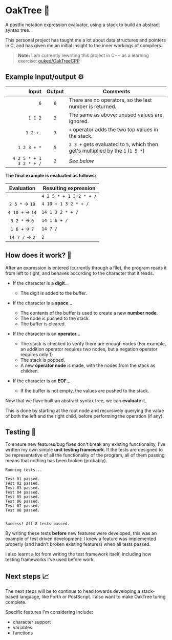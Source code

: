 # OakTree 🌳

A postfix notation expression evaluator, using a stack to build an abstract syntax tree.

This personal project has taught me a lot about data structures and pointers in C, and has given me an initial insight to the inner workings of compilers.

> **Note:** I am currently rewriting this project in C++ as a learning exercise: [ouked/OakTreeCPP](https://github.com/ouked/OakTreeCPP)
## Example input/output ⚙️

|                    Input| Output| Comments                                                                        |
| ----------------------: | :---: | ------------------------------------------------------------------------------- |
| `6`                     |  `6`  | There are no operators, so the last number is returned.                         | 
| ` 1 1 2 `               |  `2`  | The same as above: unused values are ignored.                                   |
| `1 2 + `                |  `3`  | `+` operator adds the two top values in the stack.                              |
| `1 2 3 + *`             |  `5`  | `2 3 +` gets evaluated to `5`, which then get's multiplied by the `1` (`1 5 *`) |
| `4 2 5 * + 1 3 2 * + /` |  `2`  | _See below_                                                                     |

**The final example is evaluated as follows:**

|   Evaluation   | Resulting expression    |
|   :--------:   | ----------------------- |
|                | `4 2 5 * + 1 3 2 * + /` |
|`2 5 *` → `10`  | `4 10 + 1 3 2 * + /`    |
| `4 10 +` → `14`| `14 1 3 2 * + /`        |
| `3 2 *` → `6`  |`14 1 6 + /`             |
| `1 6 +` → `7`  |`14 7 /`                 |
| `14 7 /` → `2` |`2`                      |

## How does it work? 🔎

After an expression is entered (currently through a file), the program reads it from left to right, and behaves according to the character that it reads.

- If the character is a **digit**...

  - The digit is added to the buffer.
 
- If the character is a **space**...

  - The contents of the buffer is used to create a new **number node**.
  - The node is pushed to the stack.
  - The buffer is cleared.

- If the character is an **operator**...

  - The stack is checked to verify there are enough nodes (For example, an addition operator requires two nodes, but a negation operator requires only 1)
  - The stack is popped.
  - A new **operator node** is made, with the nodes from the stack as children.

- If the character is an **EOF**...

  - If the buffer is not empty, the values are pushed to the stack.

Now that we have built an abstract syntax tree, we can **evaluate** it. 

This is done by starting at the root node and recursively querying the value of both the left and the right child, before performing the operation (if any).

## Testing 🧪
To ensure new features/bug fixes don't break any existing functionality, I've written my own simple **unit testing framework**. If the tests are designed to be representative of all the functionality of the program, all of them passing means that nothing has been broken (probably).
```
Running tests...

Test 01 passed.
Test 02 passed.
Test 03 passed.
Test 04 passed.
Test 05 passed.
Test 06 passed.
Test 07 passed.
Test 08 passed.


Success! All 8 tests passed.
```

By writing these tests **before** new features were developed, this was an example of test driven development: I knew a feature was implemented properly (and hadn't broken existing features) when all tests passed.

I also learnt a lot from writing the test framework itself, including how testing frameworks I've used before work.

## Next steps 📈

The next steps will be to continue to head towards developing a stack-based language, like Forth or PostScript. I also want to make OakTree turing complete.

Specific features I'm considering include:
- character support
- variables
- functions


